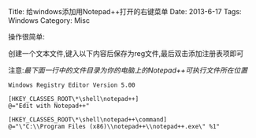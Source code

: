 Title: 给windows添加用Notepad++打开的右键菜单
Date: 2013-6-17
Tags: Windows
Category: Misc

操作很简单:

创建一个文本文件,键入以下内容后保存为reg文件,最后双击添加注册表项即可

注意:*最下面一行中的文件目录为你的电脑上的Notepad++可执行文件所在位置*

    Windows Registry Editor Version 5.00

    [HKEY_CLASSES_ROOT\*\shell\notepad++]
    @="Edit with Notepad++"

    [HKEY_CLASSES_ROOT\*\shell\notepad++\command]
    @="\"C:\\Program Files (x86)\\notepad++\\notepad++.exe\" %1"
